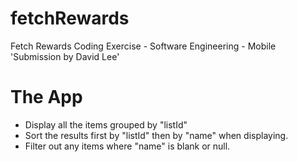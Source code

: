 # fetchRewards
Fetch Rewards Coding Exercise - Software Engineering - Mobile
'Submission by David Lee'


# The App
- Display all the items grouped by "listId"
- Sort the results first by "listId" then by "name" when displaying.
- Filter out any items where "name" is blank or null.
